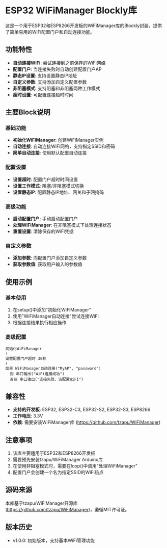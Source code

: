 # ESP32 WiFiManager Blockly库

这是一个用于ESP32和ESP8266开发板的WiFiManager库的Blockly封装，提供了简单易用的WiFi配置门户和自动连接功能。

## 功能特性

- **自动连接WiFi**: 尝试连接到之前保存的WiFi网络
- **配置门户**: 当连接失败时自动创建配置门户AP
- **静态IP设置**: 支持设置静态IP地址
- **自定义参数**: 支持添加自定义配置参数
- **非阻塞模式**: 支持阻塞和非阻塞两种工作模式
- **超时设置**: 可配置连接超时时间

## 主要Block说明

### 基础功能
- **初始化WiFiManager**: 创建WiFiManager实例
- **自动连接**: 自动连接WiFi网络，支持指定SSID和密码
- **简单自动连接**: 使用默认配置自动连接

### 配置设置
- **设置超时**: 配置门户超时时间设置
- **设置工作模式**: 阻塞/非阻塞模式切换
- **设置静态IP**: 配置静态IP地址、网关和子网掩码

### 高级功能
- **启动配置门户**: 手动启动配置门户
- **处理WiFiManager**: 在非阻塞模式下处理连接状态
- **重置设置**: 清除保存的WiFi凭据

### 自定义参数
- **添加参数**: 向配置门户添加自定义参数
- **获取参数值**: 获取用户输入的参数值

## 使用示例

### 基本使用
1. 在setup()中添加"初始化WiFiManager"
2. 使用"WiFiManager自动连接"尝试连接WiFi
3. 根据连接结果执行相应操作

### 高级配置
```
初始化WiFiManager
↓
设置配置门户超时 30秒
↓
如果 WiFiManager自动连接("MyAP", "password")
  则 串口输出("WiFi连接成功")
  否则 串口输出("连接失败，请配置WiFi")
```

## 兼容性

- **支持的开发板**: ESP32, ESP32-C3, ESP32-S2, ESP32-S3, ESP8266
- **工作电压**: 3.3V
- **依赖**: 需要安装WiFiManager库 (https://github.com/tzapu/WiFiManager)

## 注意事项

1. 该库主要适用于ESP32和ESP8266开发板
2. 需要预先安装tzapu/WiFiManager Arduino库
3. 在使用非阻塞模式时，需要在loop()中调用"处理WiFiManager"
4. 配置门户会创建一个名为指定SSID的WiFi热点

## 源码来源

本库基于tzapu/WiFiManager开源库 (https://github.com/tzapu/WiFiManager)，遵循MIT许可证。

## 版本历史

- v1.0.0: 初始版本，支持基本WiFi管理功能
